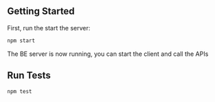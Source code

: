 ## Getting Started

First, run the start the server:

```bash
npm start
```

The BE server is now running, you can start the client and call the APIs


## Run Tests

```bash
npm test
```
